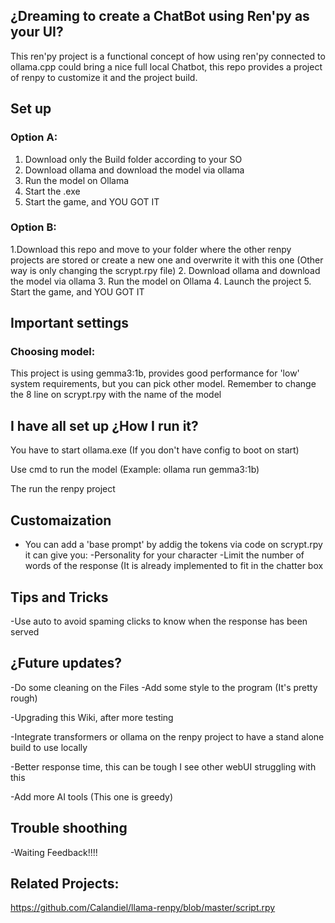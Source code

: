 ## ¿Dreaming to create a ChatBot using Ren'py as your UI?

This ren'py project is a functional concept of how using ren'py connected to ollama.cpp could bring a nice full local Chatbot, this repo provides a project of renpy to customize it and the project build.

##  Set up

###  Option A:
1. Download only the  Build folder according to your SO
2. Download ollama and download the model via ollama
3. Run the model on Ollama 
4. Start the .exe
5. Start the game, and YOU GOT IT

### Option B:
1.Download this repo and move to your folder where the other renpy projects are stored or create a new one and overwrite it with this one (Other way is only changing the scrypt.rpy file)
2. Download ollama and download the model via ollama
3. Run the model on Ollama 
4. Launch the project
5. Start the game, and YOU GOT IT
## Important settings

### Choosing model: 

This project is using  gemma3:1b, provides good performance for 'low' system requirements, but you can pick other model. Remember to change the 8 line on scrypt.rpy with the name of the model


## I have all set up ¿How I run it?

You have to start ollama.exe (If you don't have config to boot on start)

Use cmd to run the model (Example: ollama run gemma3:1b)

The run the renpy project


## Customaization 

- You can add a 'base prompt' by addig the tokens via code on scrypt.rpy it can give you:
           -Personality for your character
           -Limit the number of words of the response (It is already implemented to fit in the chatter box

## Tips and Tricks

-Use auto to avoid spaming clicks to know when the response has been served


## ¿Future updates?
-Do some cleaning on the Files
-Add some style to the program (It's pretty rough)

-Upgrading this Wiki, after more testing

-Integrate transformers or ollama on the renpy project to have a stand alone build to use locally

-Better response time, this can be tough I see other webUI struggling with this

-Add more AI tools (This one is greedy)

## Trouble shoothing

-Waiting Feedback!!!!


##  Related Projects:

https://github.com/Calandiel/llama-renpy/blob/master/script.rpy


